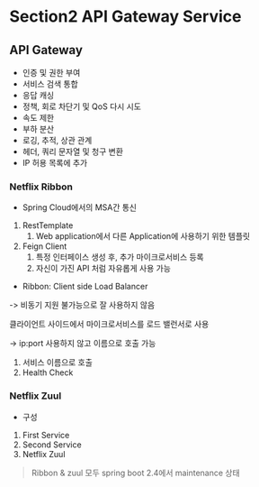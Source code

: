 # Section2 API Gateway Service

## API Gateway
* 인증 및 권한 부여
* 서비스 검색 통합
* 응답 캐싱
* 정책, 회로 차단기 및 QoS 다시 시도
* 속도 제한
* 부하 분산
* 로깅, 추적, 상관 관계
* 헤더, 쿼리 문자열 및 청구 변환
* IP 허용 목록에 추가

### Netflix Ribbon
* Spring Cloud에서의 MSA간 통신
1. RestTemplate
   1. Web application에서 다른 Application에 사용하기 위한 템플릿
2. Feign Client
   1. 특정 인터페이스 생성 후, 추가 마이크로서비스 등록
   2. 자신이 가진 API 처럼 자유롭게 사용 가능

* Ribbon: Client side Load Balancer

-> 비동기 지원 불가능으로 잘 사용하지 않음

클라이언트 사이드에서 마이크로서비스를 로드 밸런서로 사용

-> ip:port 사용하지 않고 이름으로 호출 가능
1. 서비스 이름으로 호출
2. Health Check

### Netflix Zuul
* 구성
1. First Service
2. Second Service
3. Netflix Zuul

> Ribbon & zuul 모두 spring boot 2.4에서 maintenance 상태


